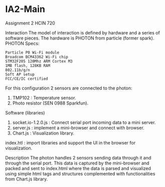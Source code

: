 # IA2-Main
Assignment 2 HCIN 720

Interaction
The model of interaction is defined by hardware and a series of software pieces. The hardware is PHOTON from particle (former spark).
PHOTON Specs:

    Particle P0 Wi-Fi module
    Broadcom BCM43362 Wi-Fi chip
    STM32F205 120Mhz ARM Cortex M3
    1MB flash, 128KB RAM
    802.11b/g/n
    Soft AP setup
    FCC/CE/IC certified
For this configuration 2 sensors are connected to the photon:
1) TMP102 : Temperature sensor.
2) Photo resistor (SEN 0988 Sparkfun).

Software (libraries)
1) socket.io-1.2.0.js : Connect serial port incoming data to a mini server.
2) server.js : implement a mini-browser and connect with browser.
3) Chart.js : Visualization library.

index.htl : import libraries and support the UI in the browser for visualization.

Description
The photon handles 2 sensors sending data through it and through the serial port. This data is captured by the mini-browser and packed and sent
to index.html where the data is parsed and visualized using simple html tags and structures complemented with functionalities from 
Chart.js library.

